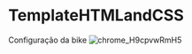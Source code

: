# TemplateHTMLandCSS

Configuração da bike
![chrome_H9cpvwRmH5](https://user-images.githubusercontent.com/93550467/205514287-00c78289-53b5-44ba-b288-16b878ecab26.gif)
